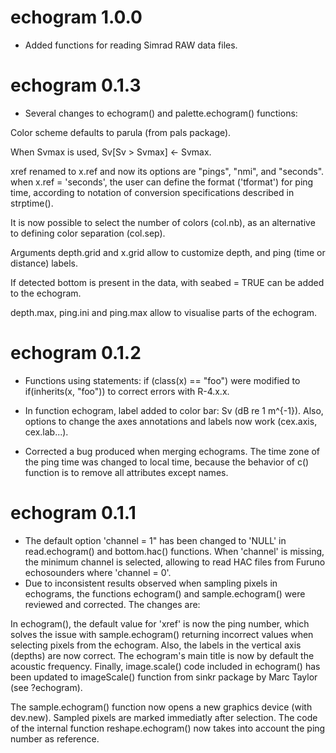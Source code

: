 # echogram 1.0.0
 
 * Added functions for reading Simrad RAW data files.
 
# echogram 0.1.3

 * Several changes to echogram() and palette.echogram() functions:

 Color scheme defaults to parula (from pals package). 
 
 When Svmax is used, Sv[Sv > Svmax] <- Svmax.

 xref renamed to x.ref and now its options are "pings", "nmi", and "seconds". when x.ref = 'seconds', the user can define the format ('tformat') for ping time, according to notation of conversion specifications described in strptime().
 
 It is now possible to select the number of colors (col.nb), as an alternative to defining color separation (col.sep).
 
 Arguments depth.grid and x.grid allow to customize depth, and ping (time or distance) labels.
 
 If detected bottom is present in the data, with seabed = TRUE can be added to the echogram.
 
 depth.max, ping.ini and ping.max allow to visualise parts of the echogram.


# echogram 0.1.2

* Functions using statements: if (class(x) == "foo") were modified to if(inherits(x, "foo")) to correct errors with R-4.x.x.

* In function echogram, label added to color bar: Sv (dB re 1 m^{-1}). Also, options to change the axes annotations and labels now work (cex.axis, cex.lab...).

* Corrected a bug produced when merging echograms. The time zone of the ping time was changed to local time, because the behavior of c() function is to remove all attributes except names.

# echogram 0.1.1

* The default option 'channel = 1" has been changed to 'NULL' in read.echogram() and bottom.hac() functions. When 'channel' is missing, the minimum channel is selected, allowing to read HAC files from Furuno echosounders where 'channel = 0'.
* Due to inconsistent results observed when sampling pixels in echograms, the functions echogram() and sample.echogram() were reviewed and corrected. The changes are:

In echogram(), the default value for 'xref' is now the ping number, which solves the issue with sample.echogram() returning incorrect values when selecting pixels from the echogram. Also, the labels in the vertical axis (depths) are now correct. The echogram's main title is now by default the acoustic frequency. Finally, image.scale() code included in echogram() has been updated to imageScale() function from sinkr package by Marc Taylor (see ?echogram).

The sample.echogram() function now opens a new graphics device (with dev.new). Sampled pixels are marked immediatly after selection. The code of the internal function reshape.echogram() now takes into account the ping number as reference. 


